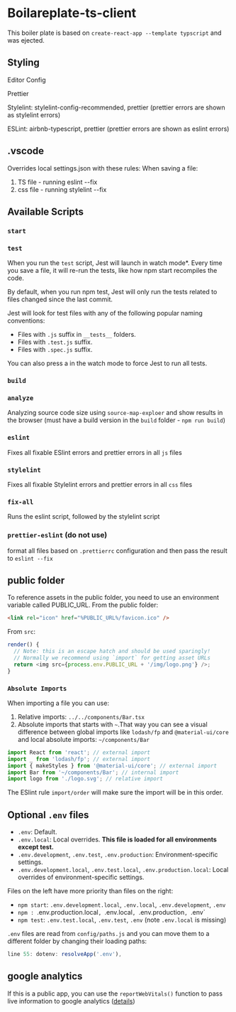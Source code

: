 # Boilareplate-ts-client

This boiler plate is based on `create-react-app --template typscript` and was ejected.

## Styling

Editor Config

Prettier

Stylelint: stylelint-config-recommended, prettier (prettier errors are shown as stylelint errors)

ESLint: airbnb-typescript, prettier (prettier errors are shown as eslint errors)

## .vscode

Overrides local settings.json with these rules:
When saving a file:

1. TS file - running eslint --fix
2. css file - running stylelint --fix

## Available Scripts

### `start`

### `test`

When you run the `test` script, Jest will launch in watch mode*. Every time you save a file, it will re-run the tests, like how npm start recompiles the code.

By default, when you run npm test, Jest will only run the tests related to files changed since the last commit.

Jest will look for test files with any of the following popular naming conventions:

- Files with `.js` suffix in `__tests__` folders.
- Files with `.test.js` suffix.
- Files with `.spec.js` suffix.

You can also press a in the watch mode to force Jest to run all tests.

### `build`

### `analyze`

Analyzing source code size using `source-map-exploer` and show results in the browser (must have a build version in the `build` folder - `npm run build`)

### `eslint`

Fixes all fixable ESlint errors and prettier errors in all `js` files

### `stylelint`

Fixes all fixable Stylelint errors and prettier errors in all `css` files

### `fix-all`

Runs the eslint script, followed by the stylelint script

### `prettier-eslint` (do  not use)

format all files based on `.prettierrc` configuration and then pass the result to `eslint --fix`

## public folder

To reference assets in the public folder, you need to use an environment variable called PUBLIC_URL.
From the public folder:

```html
<link rel="icon" href="%PUBLIC_URL%/favicon.ico" />
```

From `src`:

```js
render() {
  // Note: this is an escape hatch and should be used sparingly!
  // Normally we recommend using `import` for getting asset URLs
  return <img src={process.env.PUBLIC_URL + '/img/logo.png'} />;
}
```

### `Absolute Imports`

When importing a file you can use:

1. Relative imports: `../../components/Bar.tsx`
2. Absolute imports that starts with `~`.That way you can see a visual difference between global imports like `lodash/fp` and `@material-ui/core` and local absolute imports: `~/components/Bar`

```js
import React from 'react'; // external import
import _ from 'lodash/fp'; // external import
import { makeStyles } from '@material-ui/core'; // external import
import Bar from '~/components/Bar'; // internal import
import logo from './logo.svg'; // relative import
```

The ESlint rule `import/order` will make sure the import will be in this order.

## Optional `.env` files

- `.env`: Default.
- `.env.local`: Local overrides. **This file is loaded for all environments except test.**
- `.env.development`, `.env.test`, `.env.production`: Environment-specific settings.
- `.env.development.local`, `.env.test.local`, `.env.production.local`: Local overrides of environment-specific settings.

Files on the left have more priority than files on the right:

- `npm start`: `.env.development.local`, `.env.local`, `.env.development`, `.env`
- `npm : `.env.production.local`, `.env.local`, `.env.production`, `.env`
- `npm test`: `.env.test.local`, `.env.test`, `.env` (note `.env.local` is missing)

`.env` files are read from `config/paths.js` and you can move them to a  different folder by changing their loading paths:

```javascript
line 55: dotenv: resolveApp('.env'),
```

## google analytics

If this is a public app, you can use the `reportWebVitals()` function to pass live information to google analytics ([details](https://create-react-app.dev/docs/measuring-performance))
